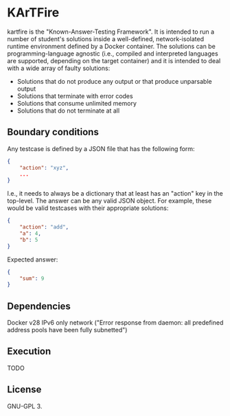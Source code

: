 # KArTFire
kartfire is the "Known-Answer-Testing Framework". It is intended to run a
number of student's solutions inside a well-defined, network-isolated runtime
environment defined by a Docker container. The solutions can be
programming-language agnostic (i.e., compiled and interpreted languages are
supported, depending on the target container) and it is intended to deal with a
wide array of faulty solutions:

  * Solutions that do not produce any output or that produce unparsable output
  * Solutions that terminate with error codes
  * Solutions that consume unlimited memory
  * Solutions that do not terminate at all

## Boundary conditions
Any testcase is defined by a JSON file that has the following form:

```json
{
	"action": "xyz",
	...
}
```

I.e., it needs to always be a dictionary that at least has an "action" key in
the top-level. The answer can be any valid JSON object. For example, these
would be valid testcases with their appropriate solutions:

```json
{
	"action": "add",
	"a": 4,
	"b": 5
}
```

Expected answer:

```json
{
	"sum": 9
}
```

## Dependencies
Docker v28 IPv6 only network ("Error response from daemon: all predefined address pools have been fully subnetted")

## Execution
TODO

## License
GNU-GPL 3.
